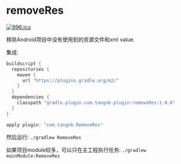 # removeRes
[![996.icu](https://img.shields.io/badge/link-996.icu-red.svg)](https://996.icu)


移除Android项目中没有使用到的资源文件和xml value.

集成:
```gradle
buildscript {
  repositories {
    maven {
      url "https://plugins.gradle.org/m2/"
    }
  }
  dependencies {
    classpath "gradle.plugin.com.tangnb.plugin:removeRes:1.0.6"
  }
}

apply plugin: "com.tangnb.RemoveRes"
```

然后运行:
`./gradlew RemoveRes`

如果项目module较多，可以只在主工程执行任务:
`./gradlew mainModule:RemoveRes`
